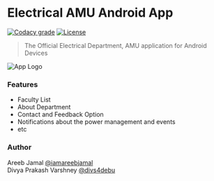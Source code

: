 # Electrical AMU Android App
[![Codacy grade](https://img.shields.io/codacy/grade/f5afb52ee98e43538088a974e5f92b85.svg)]()
[![License](https://img.shields.io/badge/License-Apache%202.0-blue.svg)](https://opensource.org/licenses/Apache-2.0) 
> The Official Electrical Department, AMU application for Android Devices  

![App Logo](ic_launcher_web.png)

### Features

- Faculty List
- About Department
- Contact and Feedback Option
- Notifications about the power management and events
- etc

### Author
Areeb Jamal [@iamareebjamal](https://github.com/iamareebjamal)  
Divya Prakash Varshney [@divs4debu](https://github.com/divs4debu)
